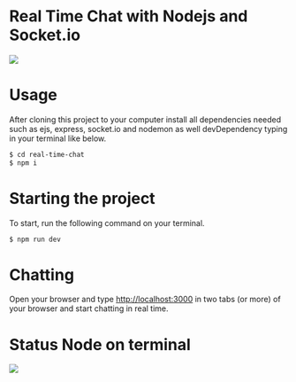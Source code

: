 # Real Time Chat with Nodejs and Socket.io

<img src="chatting.png">

# Usage

After cloning this project to your computer install all dependencies needed such as ejs, express, socket.io and nodemon as well devDependency typing in your terminal like below.

```sh
$ cd real-time-chat
$ npm i
```


# Starting the project

To start, run the following command on your terminal.

```sh
$ npm run dev
```


# Chatting

Open your browser and type [http://localhost:3000](http://localhost:3000) in two tabs (or more) of your browser and start chatting in real time.



# Status Node on terminal 

<img src="nodestatus.png">